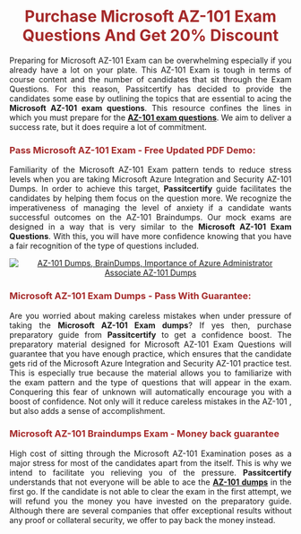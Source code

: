 <meta CHARSET="UTF-8"/>
<h1 style="color:brown;text-align:center;">Purchase Microsoft AZ-101 Exam Questions And Get 20% Discount</h1>

<p style="text-align:justify">Preparing for Microsoft  AZ-101 Exam can be overwhelming especially if you already have a lot on your plate. This AZ-101 Exam is tough in terms of course content and the number of candidates that sit through the Exam Questions. For this reason, Passitcertify has decided to provide the candidates some ease by outlining the topics that are essential to acing the <strong>Microsoft AZ-101 exam questions</strong>. This resource confines the lines in which you must prepare for the <a href="https://www.passitcertify.com/microsoft/az-101-questions.html"><strong> AZ-101 exam questions</strong></a>. We aim to deliver a success rate, but it does require a lot of commitment.</p>

<h3 style="color:brown;text-align:left;">Pass Microsoft AZ-101 Exam - Free Updated PDF Demo:</h3>

<p style="text-align:justify">Familiarity of the Microsoft AZ-101 Exam pattern tends to reduce stress levels when you are taking Microsoft Azure Integration and Security AZ-101 Dumps. In order to achieve this target, <strong>Passitcertify</strong> guide facilitates the candidates by helping them focus on the question more. We recognize the imperativeness of managing the level of anxiety if a candidate wants successful outcomes on the AZ-101 Braindumps. Our mock exams are designed in a way that is very similar to the <strong>Microsoft AZ-101 Exam Questions</strong>. With this, you will have more confidence knowing that you have a fair recognition of the type of questions included.</p>

<p style="text-align: center;"><a href="https://www.passitcertify.com/microsoft/az-101-questions.html" rel="NOFOLLOW"><img alt="AZ-101 Dumps, BrainDumps, Importance of Azure Administrator Associate AZ-101 Dumps" src="https://bit.ly/2ToUvun" /></a></p>

<h3 style="color:brown;text-align:left;">Microsoft AZ-101 Exam Dumps - Pass With Guarantee:</h3>

<p style="text-align:justify">Are you worried about making careless mistakes when under pressure of taking the <strong>Microsoft AZ-101 Exam dumps</strong>? If yes then, purchase preparatory guide from <strong>Passitcertify</strong> to get a confidence boost. The preparatory material designed for Microsoft AZ-101 Exam Questions will guarantee that you have enough practice, which ensures that the candidate gets rid of the Microsoft Azure Integration and Security AZ-101 practice test. This is especially true because the material allows you to familiarize with the exam pattern and the type of questions that will appear in the exam. Conquering this fear of unknown will automatically encourage you with a boost of confidence. Not only will it reduce careless mistakes in the AZ-101 , but also adds a sense of accomplishment.</p>

<h3 style="color:brown;text-align:left;">Microsoft AZ-101 Braindumps Exam - Money back guarantee</h3>

<p style="text-align:justify">High cost of sitting through the Microsoft AZ-101 Examination poses as a major stress for most of the candidates apart from the  itself. This is why we intend to facilitate you relieving you of the pressure. <strong>Passitcertify</strong> understands that not everyone will be able to ace the <strong><a href="https://www.passitcertify.com/microsoft/az-101-questions.html">AZ-101 dumps</a></strong> in the first go. If the candidate is not able to clear the exam in the first attempt, we will refund you the money you have invested on the preparatory guide. Although there are several companies that offer exceptional results without any proof or collateral security, we offer to pay back the money instead.</p>
